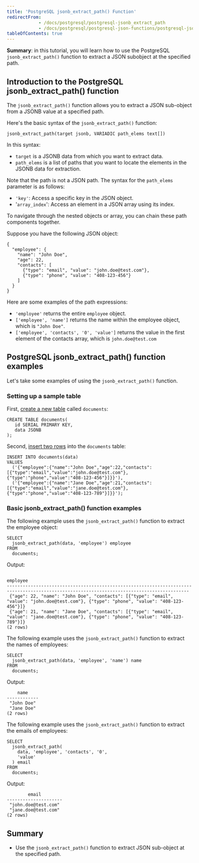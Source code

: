 ```yaml
---
title: 'PostgreSQL jsonb_extract_path() Function'
redirectFrom:
            - /docs/postgresql/postgresql-jsonb_extract_path 
            - /docs/postgresql/postgresql-json-functions/postgresql-jsonb_extract_path/
tableOfContents: true
---
```


**Summary**: in this tutorial, you will learn how to use the PostgreSQL `jsonb_extract_path()` function to extract a JSON subobject at the specified path.



## Introduction to the PostgreSQL jsonb_extract_path() function



The `jsonb_extract_path()` function allows you to extract a JSON sub-object from a JSONB value at a specified path.



Here's the basic syntax of the `jsonb_extract_path()` function:



```
jsonb_extract_path(target jsonb, VARIADIC path_elems text[])
```



In this syntax:



- `target` is a JSONB data from which you want to extract data.
- `path_elems` is a list of paths that you want to locate the elements in the JSONB data for extraction.


Note that the path is not a JSON path. The syntax for the `path_elems` parameter is as follows:



- `'key'`: Access a specific key in the JSON object.
- '`array_index`': Access an element in a JSON array using its index.


To navigate through the nested objects or array, you can chain these path components together.



Suppose you have the following JSON object:



```
{
  "employee": {
    "name": "John Doe",
    "age": 22,
    "contacts": [
      {"type": "email", "value": "john.doe@test.com"},
      {"type": "phone", "value": "408-123-456"}
    ]
  }
}
```



Here are some examples of the path expressions:



- `'employee'` returns the entire `employee` object.
- `['employee', 'name']` returns the name within the employee object, which is `"John Doe"`.
- `['employee', 'contacts', '0', 'value']` returns the value in the first element of the contacts array, which is `john.doe@test.com`


## PostgreSQL jsonb_extract_path() function examples



Let's take some examples of using the `jsonb_extract_path()` function.



### Setting up a sample table



First, [create a new table](/docs/postgresql/postgresql-create-table) called `documents`:



```
CREATE TABLE documents(
   id SERIAL PRIMARY KEY,
   data JSONB
);
```



Second, [insert two rows](/docs/postgresql/postgresql-insert) into the `documents` table:



```
INSERT INTO documents(data)
VALUES
  ('{"employee":{"name":"John Doe","age":22,"contacts":[{"type":"email","value":"john.doe@test.com"},{"type":"phone","value":"408-123-456"}]}}'),
  ('{"employee":{"name":"Jane Doe","age":21,"contacts":[{"type":"email","value":"jane.doe@test.com"},{"type":"phone","value":"408-123-789"}]}}');
```



### Basic jsonb_extract_path() function examples



The following example uses the `jsonb_extract_path()` function to extract the employee object:



```
SELECT
  jsonb_extract_path(data, 'employee') employee
FROM
  documents;
```



Output:



```
                                                                 employee
-------------------------------------------------------------------------------------------------------------------------------------------
 {"age": 22, "name": "John Doe", "contacts": [{"type": "email", "value": "john.doe@test.com"}, {"type": "phone", "value": "408-123-456"}]}
 {"age": 21, "name": "Jane Doe", "contacts": [{"type": "email", "value": "jane.doe@test.com"}, {"type": "phone", "value": "408-123-789"}]}
(2 rows)
```



The following example uses the `jsonb_extract_path()` function to extract the names of employees:



```
SELECT
  jsonb_extract_path(data, 'employee', 'name') name
FROM
  documents;
```



Output:



```
    name
------------
 "John Doe"
 "Jane Doe"
(2 rows)
```



The following example uses the `jsonb_extract_path()` function to extract the emails of employees:



```
SELECT
  jsonb_extract_path(
    data, 'employee', 'contacts', '0',
    'value'
  ) email
FROM
  documents;
```



Output:



```
        email
---------------------
 "john.doe@test.com"
 "jane.doe@test.com"
(2 rows)
```



## Summary



- Use the `jsonb_extract_path()` function to extract JSON sub-object at the specified path.
